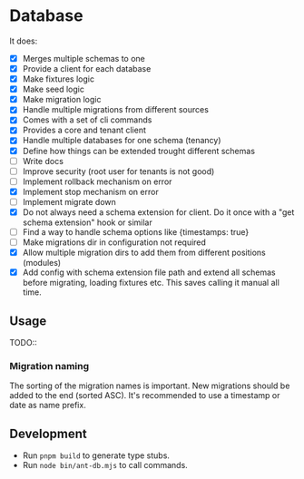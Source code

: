 # Database

It does:

- [x] Merges multiple schemas to one
- [x] Provide a client for each database
- [x] Make fixtures logic
- [x] Make seed logic
- [x] Make migration logic
- [x] Handle multiple migrations from different sources
- [x] Comes with a set of cli commands
- [x] Provides a core and tenant client
- [x] Handle multiple databases for one schema (tenancy)
- [x] Define how things can be extended trought different schemas
- [ ] Write docs
- [ ] Improve security (root user for tenants is not good)
- [ ] Implement rollback mechanism on error
- [x] Implement stop mechanism on error
- [ ] Implement migrate down
- [x] Do not always need a schema extension for client. Do it once with a "get schema extension" hook or similar
- [ ] Find a way to handle schema options like {timestamps: true}
- [ ] Make migrations dir in configuration not required
- [x] Allow multiple migration dirs to add them from different positions (modules)
- [x] Add config with schema extension file path and extend all schemas before migrating, loading fixtures etc.
  This saves calling it manual all time.

## Usage

TODO::

### Migration naming

The sorting of the migration names is important. New migrations should be added to the end (sorted ASC).
It's recommended to use a timestamp or date as name prefix.

## Development

- Run `pnpm build` to generate type stubs.
- Run `node bin/ant-db.mjs` to call commands.
